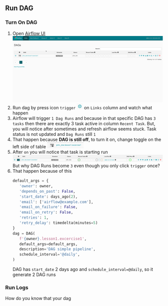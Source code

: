 ## Run DAG

### Turn On DAG

1. Open [Airflow UI](http://54.169.179.151:8080/admin/)
   <img src="./imgs/6-simple-pipeline/7-airflow-ui.png">
2. Run dag by press icon `trigger` <img src="./imgs/6-simple-pipeline/8-trigger-icon.png" height="20"> on `Links` column and watch what happen
3. Airflow will trigger `1 Dag Runs` and because in that specific DAG has `3 tasks` then there are exactly 3 task active in column `Recent Task`. But, you will notice after sometimes and refresh airflow seems stuck. Task status is not updated and `Dag Runs` still `1`
4. That happen because **DAG is still off**, to turn it on, change toggle on the left side of table <img src="./imgs/6-simple-pipeline/10-toggle-dag.png" height="20">
5. After `on` you will notice that task is starting run
   <img src="./imgs/6-simple-pipeline/11-dag-run.png">
   But why DAG Runs become `3` even though you only click `trigger` once?
6. That happen because of this
   ```python
   default_args = {
      'owner': owner,
      'depends_on_past': False,
      'start_date': days_ago(2),
      'email': ['airflow@example.com'],
      'email_on_failure': False,
      'email_on_retry': False,
      'retries': 1,
      'retry_delay': timedelta(minutes=5)
   }
   dag = DAG(
      f'{owner}.lesson1.excercise1',
      default_args=default_args,
      description='DAG simple pipeline',
      schedule_interval='@daily',
   )
   ```
   DAG has `start_date` 2 days ago and `schedule_interval=@daily`, so it generate 2 DAG runs

### Run Logs

How do you know that your dag

```

```
